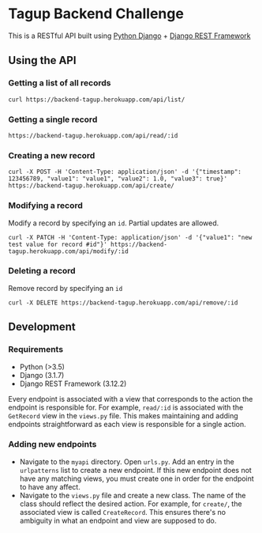 # Tagup Backend Challenge
This is a RESTful API built using [Python Django](https://www.djangoproject.com/) + [Django REST Framework](https://www.django-rest-framework.org/)

## Using the API

### Getting a list of all records
```
curl https://backend-tagup.herokuapp.com/api/list/
```
### Getting a single record
```
https://backend-tagup.herokuapp.com/api/read/:id
```
### Creating a new record
```
curl -X POST -H 'Content-Type: application/json' -d '{"timestamp": 123456789, "value1": "value1", "value2": 1.0, "value3": true}' https://backend-tagup.herokuapp.com/api/create/
```
### Modifying a record
Modify a record by specifying an `id`. Partial updates are allowed.
```
curl -X PATCH -H 'Content-Type: application/json' -d '{"value1": "new test value for record #id"}' https://backend-tagup.herokuapp.com/api/modify/:id
```
### Deleting a record
Remove record by specifying an `id`
```
curl -X DELETE https://backend-tagup.herokuapp.com/api/remove/:id
```

## Development 
### Requirements
- Python (>3.5)
- Django (3.1.7)
- Django REST Framework (3.12.2)


Every endpoint is associated with a view that corresponds to the action the endpoint is responsible for.
For example, `read/:id` is associated with the `GetRecord` view in the `views.py` file. This makes maintaining and adding 
endpoints straightforward as each view is responsible for a single action.

### Adding new endpoints
- Navigate to the `myapi` directory. Open `urls.py`. Add an entry in the `urlpatterns` list to create a new endpoint.
If this new endpoint does not have any matching views, you must create one in order for the endpoint to have any affect.  
- Navigate to the `views.py` file and create a new class. The name of the class should reflect the desired action.
For example, for `create/`, the associated view is called `CreateRecord`. This ensures there's no ambiguity in what an endpoint and view are supposed to do.
